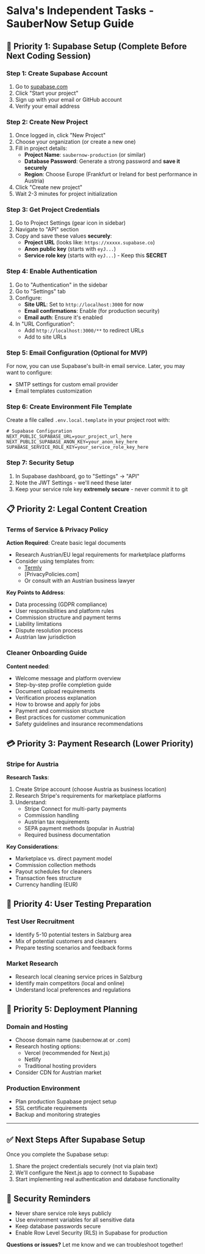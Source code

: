 # Salva's Independent Tasks - SauberNow Setup Guide

## 🚀 Priority 1: Supabase Setup (Complete Before Next Coding Session)

### Step 1: Create Supabase Account

1. Go to [supabase.com](https://supabase.com)
2. Click "Start your project"
3. Sign up with your email or GitHub account
4. Verify your email address

### Step 2: Create New Project

1. Once logged in, click "New Project"
2. Choose your organization (or create a new one)
3. Fill in project details:
   - **Project Name**: `saubernow-production` (or similar)
   - **Database Password**: Generate a strong password and **save it securely**
   - **Region**: Choose Europe (Frankfurt or Ireland for best performance in Austria)
4. Click "Create new project"
5. Wait 2-3 minutes for project initialization

### Step 3: Get Project Credentials

1. Go to Project Settings (gear icon in sidebar)
2. Navigate to "API" section
3. Copy and save these values **securely**:
   - **Project URL** (looks like: `https://xxxxx.supabase.co`)
   - **Anon public key** (starts with `eyJ...`)
   - **Service role key** (starts with `eyJ...`) - Keep this **SECRET**

### Step 4: Enable Authentication

1. Go to "Authentication" in the sidebar
2. Go to "Settings" tab
3. Configure:
   - **Site URL**: Set to `http://localhost:3000` for now
   - **Email confirmations**: Enable (for production security)
   - **Email auth**: Ensure it's enabled
4. In "URL Configuration":
   - Add `http://localhost:3000/**` to redirect URLs
   - Add to site URLs

### Step 5: Email Configuration (Optional for MVP)

For now, you can use Supabase's built-in email service. Later, you may want to configure:

- SMTP settings for custom email provider
- Email templates customization

### Step 6: Create Environment File Template

Create a file called `.env.local.template` in your project root with:

```
# Supabase Configuration
NEXT_PUBLIC_SUPABASE_URL=your_project_url_here
NEXT_PUBLIC_SUPABASE_ANON_KEY=your_anon_key_here
SUPABASE_SERVICE_ROLE_KEY=your_service_role_key_here
```

### Step 7: Security Setup

1. In Supabase dashboard, go to "Settings" → "API"
2. Note the JWT Settings - we'll need these later
3. Keep your service role key **extremely secure** - never commit it to git

## 📋 Priority 2: Legal Content Creation

### Terms of Service & Privacy Policy

**Action Required**: Create basic legal documents

- Research Austrian/EU legal requirements for marketplace platforms
- Consider using templates from:
  - [Termly](https://termly.io)
  - [PrivacyPolicies.com]
  - Or consult with an Austrian business lawyer

**Key Points to Address**:

- Data processing (GDPR compliance)
- User responsibilities and platform rules
- Commission structure and payment terms
- Liability limitations
- Dispute resolution process
- Austrian law jurisdiction

### Cleaner Onboarding Guide

**Content needed**:

- Welcome message and platform overview
- Step-by-step profile completion guide
- Document upload requirements
- Verification process explanation
- How to browse and apply for jobs
- Payment and commission structure
- Best practices for customer communication
- Safety guidelines and insurance recommendations

## 💳 Priority 3: Payment Research (Lower Priority)

### Stripe for Austria

**Research Tasks**:

1. Create Stripe account (choose Austria as business location)
2. Research Stripe's requirements for marketplace platforms
3. Understand:
   - Stripe Connect for multi-party payments
   - Commission handling
   - Austrian tax requirements
   - SEPA payment methods (popular in Austria)
   - Required business documentation

**Key Considerations**:

- Marketplace vs. direct payment model
- Commission collection methods
- Payout schedules for cleaners
- Transaction fees structure
- Currency handling (EUR)

## 🧪 Priority 4: User Testing Preparation

### Test User Recruitment

- Identify 5-10 potential testers in Salzburg area
- Mix of potential customers and cleaners
- Prepare testing scenarios and feedback forms

### Market Research

- Research local cleaning service prices in Salzburg
- Identify main competitors (local and online)
- Understand local preferences and regulations

## 🚀 Priority 5: Deployment Planning

### Domain and Hosting

- Choose domain name (saubernow.at or .com)
- Research hosting options:
  - Vercel (recommended for Next.js)
  - Netlify
  - Traditional hosting providers
- Consider CDN for Austrian market

### Production Environment

- Plan production Supabase project setup
- SSL certificate requirements
- Backup and monitoring strategies

---

## ✅ Next Steps After Supabase Setup

Once you complete the Supabase setup:

1. Share the project credentials securely (not via plain text)
2. We'll configure the Next.js app to connect to Supabase
3. Start implementing real authentication and database functionality

## 🔐 Security Reminders

- Never share service role keys publicly
- Use environment variables for all sensitive data
- Keep database passwords secure
- Enable Row Level Security (RLS) in Supabase for production

**Questions or issues?** Let me know and we can troubleshoot together!
